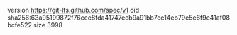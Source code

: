 version https://git-lfs.github.com/spec/v1
oid sha256:63a95199872f76cee8fda41747eeb9a91bb7ee14eb79e5e6f9e41af08bcfe522
size 3998
